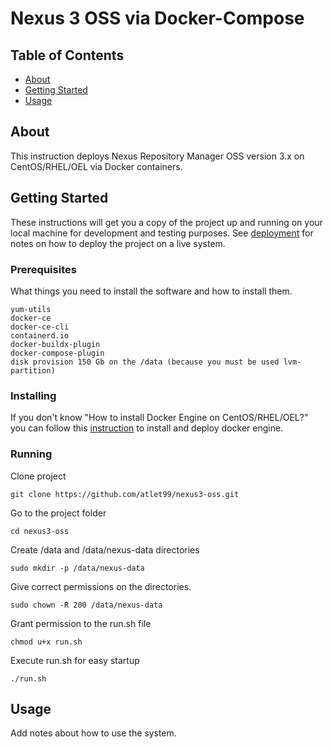 # Nexus 3 OSS via Docker-Compose

## Table of Contents

- [About](#about)
- [Getting Started](#getting_started)
- [Usage](#usage)

## About <a name = "about"></a>

This instruction deploys Nexus Repository Manager OSS version 3.x on CentOS/RHEL/OEL via Docker containers.

## Getting Started <a name = "getting_started"></a>

These instructions will get you a copy of the project up and running on your local machine for development and testing purposes. See [deployment](#deployment) for notes on how to deploy the project on a live system.

### Prerequisites

What things you need to install the software and how to install them.

```
yum-utils
docker-ce
docker-ce-cli
containerd.io
docker-buildx-plugin
docker-compose-plugin
disk provision 150 Gb on the /data (because you must be used lvm-partition)
```

### Installing

If you don't know "How to install Docker Engine on CentOS/RHEL/OEL?" you can follow this [instruction](https://docs.docker.com/engine/install/centos/) to install and deploy docker engine.

### Running
Clone project
```
git clone https://github.com/atlet99/nexus3-oss.git
```
Go to the project folder
```
cd nexus3-oss
```
Create /data and /data/nexus-data directories
```
sudo mkdir -p /data/nexus-data
```
Give correct permissions on the directories.
```
sudo chown -R 200 /data/nexus-data
```
Grant permission to the run.sh file
```
chmod u+x run.sh
```
Execute run.sh for easy startup
```
./run.sh
``` 

## Usage <a name = "usage"></a>

Add notes about how to use the system.
